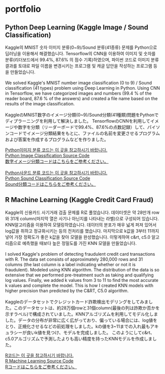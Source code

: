 # portfolio

## Python Deep Learning (Kaggle Image / Sound Classification)
<p>
Kaggle의 MNIST 숫자 이미지 분류(0~9)/Sound 분류(41종류) 문제를 Python으로 딥러닝을 이용해서 해결했습니다. Tensorflow의 CNN을 이용하여 이미지 및 숫자를 분류(리더보드에서 99.4%, 87.6% 의 점수 기록)하였으며, 파이썬 코드로 이미지 분류 결과를 토대로 파일 이름을 변경시키는 프로그램 및 캐글 답안을 작성하는 프로그램 등을 만들었습니다.
<br>  <br>
We solved Kaggle's MNIST number image classification (0 to 9) / Sound classification (41 types) problem using Deep Learning in Python. Using CNN in Tensorflow, we have categorized images and numbers (99.4 % of the reader board, 87.6 % of the answers) and created a file name based on the results of the image classification.
<br>  <br>
KaggleのMNIST数字のイメージ分類(0~9)/Sound分類(41種類)問題をPythonでディプラーニングを利用して解決しました。 TensorflowのCNNを利用してイメージや数字を分類（リーダーボードで99.4%、87.6%の点数記録）して、パイソンコードでイメージ分類結果をもとに、ファイルの名前を変更させるプログラムおよび答案を作成するプログラムなどを作りました。
</p>

[Python이미지 분류 코드는 이 곳을 참고하시기 바랍니다.](https://github.com/kyliusmethod/KYLius-method/tree/master/PROJECT1)
<br>
[Python Image Classification Source Code](https://github.com/kyliusmethod/KYLius-method/tree/master/PROJECT1)
<br>
[数字イメージ分類コードはこちらをご参考ください。](https://github.com/kyliusmethod/KYLius-method/tree/master/PROJECT1)
<br>
<br>
[Python사운드 분류 코드는 이 곳을 참고하시기 바랍니다.](https://github.com/kyliusmethod/KYLius-method/tree/master/PROJECT2)
<br>
[Python Sound Classification Source Code](https://github.com/kyliusmethod/KYLius-method/tree/master/PROJECT2)
<br>
[Sound分類コードはこちらをご参考ください。](https://github.com/kyliusmethod/KYLius-method/tree/master/PROJECT2)


## R Machine Learning (Kaggle Credit Card Fraud)
<p>
Kaggle의 신용카드 사기거래 검출 문제를 R로 풀었습니다. 데이터셋은 약 28만개 row와 31개 column(마지막 열은 사기나 아닌지를 나타내는 라벨)으로 구성되어 있습니다. KNN알고리즘을 이용하여 모델링하였습니다. 데이터의 분포가 매우 넓게 퍼져 있어서 log값을 취하고 정규화시키는 등의 전처리를 했습니다. 마지막으로 k값을 3부터 11까지 넣어 가장 정확도가 좋은 k값을 찾아 모델을 완성했습니다. 이렇게하여 c&rt, c5.0 알고리즘으로 예측했을 때보다 높은 정밀도를 가진 KNN 모델을 만들었습니다.
<br> <br>
I solved Kaggle's problem of detecting fraudulent credit card transactions with R. The data set consists of approximately 280,000 rows and 31 columns (the last column is a label indicating whether or not it is fraudulent). Modeled using KNN algorithm. The distribution of the data is so extensive that we performed pre-treatment such as taking and qualifying log values. Finally, we added k values from 3 to 11 to find the most accurate k values and complete the model. This is how I created KNN models with higher precision than predicted by the C&RT, C5.0 algorithm.
<br> <br>
Kaggleのデータセットでクレジットカード詐欺検出モデリングをしてみました。このデータセットは、約28万個rowと31個column(最後の列は詐欺か否かを示すラベル)で構成されていました。KNNアルゴリズムを利用してモデル化しました。データの分布が非常に広く広がっており、偏っている場合には、log値をとり、正規化させるなどの前処理をしました。kの値を3~11までの入れ最もアキュラシーが良いk値を見つけ、モデルを完成しました。 このようにしてc&rt、c5.0アルゴリズムで予測したよりも高い精度を持ったKNNモデルを作成しました。
</p>

[R코드는 이 곳을 참고하시기 바랍니다.](https://github.com/smallerhand/portfolio/tree/master/Kaggle%20creditcard%20fraud)
<br>
[R Machine Learning Source Code](https://github.com/smallerhand/portfolio/tree/master/Kaggle%20creditcard%20fraud)
<br>
[Rコードはこちらをご参考ください。](https://github.com/smallerhand/portfolio/tree/master/Kaggle%20creditcard%20fraud)

